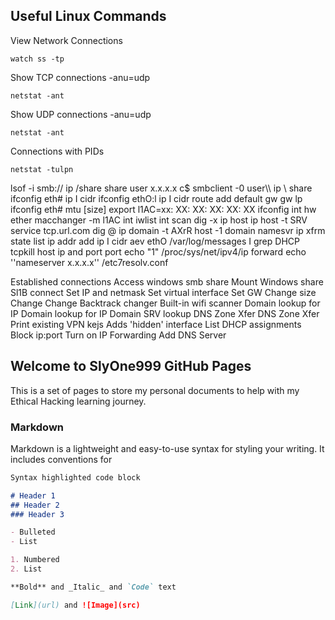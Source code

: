 ## Useful Linux Commands

View Network Connections
```
watch ss -tp
````
Show TCP connections -anu=udp
````
netstat -ant
`````
Show UDP connections -anu=udp
````
netstat -ant
`````
Connections with PIDs
````
netstat -tulpn
````

lsof -i
smb:// ip /share
share user x.x.x.x c$
smbclient -0 user\\\\ ip \\ share
ifconfig eth# ip I cidr
ifconfig ethO:l ip I cidr
route add default gw gw lp
ifconfig eth# mtu [size]
export l1AC=xx: XX: XX: XX: XX: XX
ifconfig int hw ether
macchanger -m l1AC int
iwlist int scan
dig -x ip
host ip
host -t SRV service tcp.url.com
dig @ ip domain -t AXrR
host -1 domain namesvr
ip xfrm state list
ip addr add ip I cidr aev ethO
/var/log/messages I grep DHCP
tcpkill host ip and port port
echo "1" /proc/sys/net/ipv4/ip forward
echo ''nameserver x.x.x.x'' /etc7resolv.conf



Established connections
Access windows smb share
Mount Windows share
Sl1B connect
Set IP and netmask
Set virtual interface
Set GW
Change size
Change
Change
Backtrack changer
Built-in wifi scanner
Domain lookup for IP
Domain lookup for IP
Domain SRV lookup
DNS Zone Xfer
DNS Zone Xfer
Print existing VPN kejs
Adds 'hidden' interface
List DHCP assignments
Block ip:port
Turn on IP Forwarding
Add DNS Server 

## Welcome to SlyOne999 GitHub Pages

This is a set of pages to store my personal documents to help with my Ethical Hacking learning journey.

### Markdown

Markdown is a lightweight and easy-to-use syntax for styling your writing. It includes conventions for

```markdown
Syntax highlighted code block

# Header 1
## Header 2
### Header 3

- Bulleted
- List

1. Numbered
2. List

**Bold** and _Italic_ and `Code` text

[Link](url) and ![Image](src)
```

